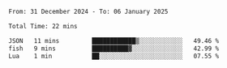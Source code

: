 <!--START_SECTION:waka-->

```txt
From: 31 December 2024 - To: 06 January 2025

Total Time: 22 mins

JSON   11 mins         ████████████▒░░░░░░░░░░░░   49.46 %
fish   9 mins          ██████████▓░░░░░░░░░░░░░░   42.99 %
Lua    1 min           ██░░░░░░░░░░░░░░░░░░░░░░░   07.55 %
```

<!--END_SECTION:waka-->
